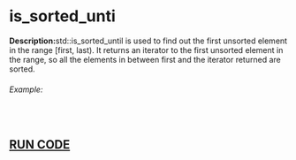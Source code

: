 <h1>is_sorted_unti</h1>
<p><strong>Description:</strong>std::is_sorted_until is used to find out the first unsorted element in the range [first, last). It returns an iterator to the first unsorted element in the range, so all the elements in between first and the iterator returned are sorted.</p>

<h6>Example:</h6>

<br>
<h2><a href="https://rextester.com/NLRDYA45690">RUN CODE</a><h2>
